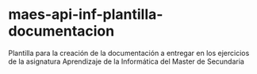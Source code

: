 # maes-api-inf-plantilla-documentacion
Plantilla para la creación de la documentación a entregar en los ejercicios de la asignatura Aprendizaje de la Informática del Master de Secundaria
